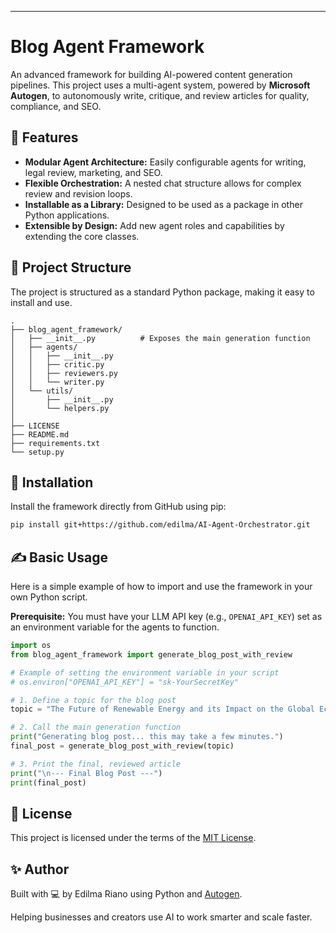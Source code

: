 
-----

# Blog Agent Framework

An advanced framework for building AI-powered content generation pipelines. This project uses a multi-agent system, powered by **Microsoft Autogen**, to autonomously write, critique, and review articles for quality, compliance, and SEO.

## 🔧 Features

  * **Modular Agent Architecture:** Easily configurable agents for writing, legal review, marketing, and SEO.
  * **Flexible Orchestration:** A nested chat structure allows for complex review and revision loops.
  * **Installable as a Library:** Designed to be used as a package in other Python applications.
  * **Extensible by Design:** Add new agent roles and capabilities by extending the core classes.

## 📁 Project Structure

The project is structured as a standard Python package, making it easy to install and use.

```
.
├── blog_agent_framework/
│   ├── __init__.py          # Exposes the main generation function
│   ├── agents/
│   │   ├── __init__.py
│   │   ├── critic.py
│   │   ├── reviewers.py
│   │   └── writer.py
│   └── utils/
│       ├── __init__.py
│       └── helpers.py
│
├── LICENSE
├── README.md
├── requirements.txt
└── setup.py
```

## 🚀 Installation

Install the framework directly from GitHub using pip:

```bash
pip install git+https://github.com/edilma/AI-Agent-Orchestrator.git
```

## ✍️ Basic Usage

Here is a simple example of how to import and use the framework in your own Python script.

**Prerequisite:** You must have your LLM API key (e.g., `OPENAI_API_KEY`) set as an environment variable for the agents to function.

```python
import os
from blog_agent_framework import generate_blog_post_with_review

# Example of setting the environment variable in your script
# os.environ["OPENAI_API_KEY"] = "sk-YourSecretKey"

# 1. Define a topic for the blog post
topic = "The Future of Renewable Energy and its Impact on the Global Economy"

# 2. Call the main generation function
print("Generating blog post... this may take a few minutes.")
final_post = generate_blog_post_with_review(topic)

# 3. Print the final, reviewed article
print("\n--- Final Blog Post ---")
print(final_post)

```

## 📜 License

This project is licensed under the terms of the [MIT License](https://www.google.com/search?q=LICENSE).

## ✨ Author

Built with 💻 by Edilma Riano using Python and [Autogen](https://microsoft.github.io/autogen/stable//index.html).

Helping businesses and creators use AI to work smarter and scale faster.